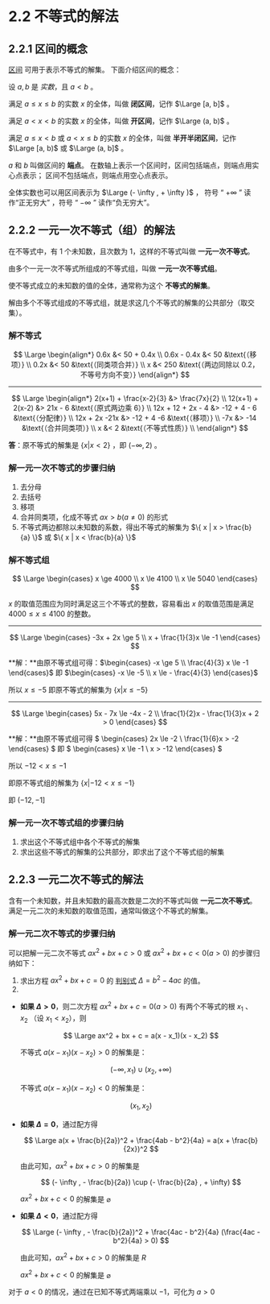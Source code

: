 # 2.2 不等式的解法

## 2.2.1 区间的概念

[区间](https://baike.baidu.com/item/%E5%8C%BA%E9%97%B4/1273117) 可用于表示不等式的解集。
下面介绍区间的概念：

设 $a,b$ 是 *实数*，且 $a<b$ 。

满足 $a \le x \le b$ 的实数 $x$ 的全体，叫做 **闭区间**，记作 $\Large [a, b]$ 。

满足 $a < x < b$ 的实数 $x$ 的全体，叫做 **开区间**，记作 $\Large (a, b)$ 。

满足 $a \le x < b$ 或 $a < x \le b$ 的实数 $x$ 的全体，叫做 **半开半闭区间**，记作 $\Large [a, b)$ 或 $\Large (a, b]$ 。

$a$ 和 $b$ 叫做区间的 **端点**。
在数轴上表示一个区间时，区间包括端点，则端点用实心点表示；
区间不包括端点，则端点用空心点表示。

[//]: # (TODO 待补全数轴表示图片)

全体实数也可以用区间表示为 $\Large (- \infty , + \infty )$ ，
符号 “ $+ \infty$ ” 读作“正无穷大” ，符号 “ $- \infty$ ” 读作“负无穷大”。

[//]: # (TODO 待补全数轴表示图片)

## 2.2.2 一元一次不等式（组）的解法

在不等式中，有 1 个未知数，且次数为 1，这样的不等式叫做 **一元一次不等式**。

由多个一元一次不等式所组成的不等式组，叫做 **一元一次不等式组**。

使不等式成立的未知数的值的全体，通常称为这个 **不等式的解集**。

解由多个不等式组成的不等式组，就是求这几个不等式的解集的公共部分（取交集）。

### 解不等式

$$
\Large
\begin{align*}
  0.6x &< 50 + 0.4x \\
  0.6x - 0.4x &< 50 &\text{（移项）} \\
  0.2x &< 50 &\text{（同类项合并）} \\
  x &< 250 &\text{（两边同除以 0.2，不等号方向不变）}
\end{align*}
$$

----------

$$
\Large
\begin{align*}
  2(x+1) + \frac{x-2}{3} &> \frac{7x}{2} \\
  12(x+1) + 2(x-2) &> 21x - 6 &\text{（原式两边乘 6）} \\
  12x + 12 + 2x - 4 &> -12 + 4 - 6 &\text{（分配律）} \\
  12x + 2x -21x &> -12 + 4 -6 &\text{（移项）} \\
  -7x &> -14 &\text{（合并同类项）} \\
  x &< 2 &\text{（不等式性质）} \\
\end{align*}
$$

**答**：原不等式的解集是 $\{ x | x<2 \}$ ，即 $(- \infty , 2)$ 。

### 解一元一次不等式的步骤归纳

1. 去分母
2. 去括号
3. 移项
4. 合并同类项，化成不等式 $ax > b (a \not = 0)$ 的形式
5. 不等式两边都除以未知数的系数，得出不等式的解集为
   $\{ x | x > \frac{b}{a} \}$ 或
   $\{ x | x < \frac{b}{a} \}$

### 解不等式组

$$
\Large
\begin{cases}
  x \ge 4000 \\
  x \le 4100 \\
  x \le 5040
\end{cases}
$$

$x$ 的取值范围应为同时满足这三个不等式的整数，容易看出 $x$ 的取值范围是满足 $4000 \le x \le 4100$ 的整数。

----------

$$
\Large
\begin{cases}
  -3x + 2x \ge 5 \\
  x + \frac{1}{3}x \le -1
\end{cases}
$$

**解：**由原不等式组可得：$\begin{cases} -x \ge 5 \\ \frac{4}{3} x \le -1 \end{cases}$
即 $\begin{cases} -x \le -5 \\ x \le - \frac{4}{3} \end{cases}$

所以 $x \le -5$ 即原不等式的解集为 $\{ x | x \le -5 \}$

----------

$$
\Large
\begin{cases}
  5x - 7x \le -4x - 2 \\
  \frac{1}{2}x - \frac{1}{3}x + 2 > 0
\end{cases}
$$

**解：**由原不等式组可得
$
\begin{cases}
  2x \le -2 \\
  \frac{1}{6}x > -2
\end{cases}
$ 即 $
\begin{cases}
  x \le -1 \\
  x > -12 
\end{cases}
$

所以 $-12 < x \le -1$

即原不等式组的解集为 $\{ x | -12 < x \le -1 \}$

即 $(-12, -1]$

### 解一元一次不等式组的步骤归纳

1. 求出这个不等式组中各个不等式的解集
2. 求出这些不等式的解集的公共部分，即求出了这个不等式组的解集

## 2.2.3 一元二次不等式的解法

含有一个未知数，并且未知数的最高次数是二次的不等式叫做 **一元二次不等式**。
满足一元二次的未知数的取值范围，通常叫做这个不等式的解集。

### 解一元二次不等式的步骤归纳

可以把解一元二次不等式 $ax^2 + bx + c > 0$
或 $ax^2 + bx + c < 0 (a>0)$
的步骤归纳如下：

1. 求出方程 $ax^2 + bx + c =0$ 的
   [判别式](https://baike.baidu.com/item/%E5%88%A4%E5%88%AB%E5%BC%8F/10834494)
   $\Delta = b^2 - 4ac$ 的值。
2.
  - **如果 $\Delta > 0$**，则二次方程 $ax^2 + bx + c = 0 (a > 0)$
     有两个不等式的根 $x_1$ 、 $x_2$ （设 $x_1 < x_2$），则

     $$
     \Large
     ax^2 + bx + c = a(x - x_1)(x - x_2)
     $$

     不等式 $a(x - x_1)(x - x_2) > 0$ 的解集是：

     $$
     (- \infty , x_1) \cup (x_2, + \infty)
     $$

     不等式 $a(x - x_1)(x - x_2) < 0$ 的解集是：

     $$
     (x_1, x_2)
     $$

  - **如果 $\Delta = 0$**，通过配方得

    $$
    \Large
    a(x + \frac{b}{2a})^2 + \frac{4ab - b^2}{4a}
    = a(x + \frac{b}{2x})^2
    $$

    由此可知，$ax^2 + bx +c > 0$ 的解集是

    $$
    (- \infty , - \frac{b}{2a}) \cup (- \frac{b}{2a} , + \infty)
    $$

    $ax^2 + bx +c < 0$ 的解集是 $\varnothing$

  - **如果 $\Delta < 0$**，通过配方得 

    $$
    \Large
    (- \infty , - \frac{b}{2a})^2 + \frac{4ac - b^2}{4a}
    (\frac{4ac - b^2}{4a} > 0)
    $$ 

    由此可知，$ax^2 + bx + c > 0$ 的解集是 $R$

    $ax^2 + bx + c < 0$ 的解集是 $\varnothing$

对于 $a<0$ 的情况，通过在已知不等式两端乘以 $-1$，可化为 $a>0$ 
